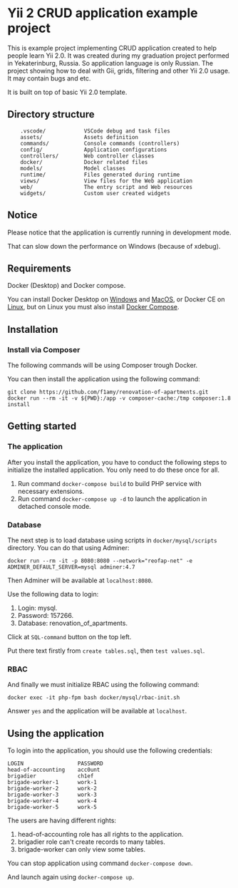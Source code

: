 # Yii 2 CRUD application example project

This is example project implementing CRUD application created to help people learn Yii 2.0. It was created during my graduation project performed in Yekaterinburg, Russia. So application language is only Russian. The project showing how to deal with Gii, grids, filtering and other Yii 2.0 usage. It may contain bugs and etc.

It is built on top of basic Yii 2.0 template.

## Directory structure

```none
    .vscode/            VSCode debug and task files
    assets/             Assets definition
    commands/           Console commands (controllers)
    config/             Application configurations
    controllers/        Web controller classes
    docker/             Docker related files
    models/             Model classes
    runtime/            Files generated during runtime
    views/              View files for the Web application
    web/                The entry script and Web resources
    widgets/            Custom user created widgets
```

## Notice

Please notice that the application is currently running in development mode.

That can slow down the performance on Windows (because of xdebug).

## Requirements

Docker (Desktop) and Docker compose.

You can install Docker Desktop on [Windows](https://docs.docker.com/docker-for-windows/install/) and [MacOS](https://docs.docker.com/docker-for-mac/install/), or Docker CE on [Linux](https://docs.docker.com/install/linux/docker-ce/ubuntu/), but on Linux you must also install [Docker Compose](https://docs.docker.com/compose/install/).

## Installation

### Install via Composer

The following commands will be using Composer trough Docker.

You can then install the application using the following command:

```none
git clone https://github.com/f1amy/renovation-of-apartments.git
docker run --rm -it -v ${PWD}:/app -v composer-cache:/tmp composer:1.8 install
```

## Getting started

### The application

After you install the application, you have to conduct the following steps to initialize
the installed application. You only need to do these once for all.

1. Run command `docker-compose build` to build PHP service with necessary extensions.
2. Run command `docker-compose up -d` to launch the application in detached console mode.

### Database

The next step is to load database using scripts in `docker/mysql/scripts` directory. You can do that using Adminer:

```none
docker run --rm -it -p 8080:8080 --network="reofap-net" -e ADMINER_DEFAULT_SERVER=mysql adminer:4.7
```

Then Adminer will be available at `localhost:8080`.

Use the following data to login:

1. Login: mysql.
2. Password: 157266.
3. Database: renovation_of_apartments.

Click at `SQL-command` button on the top left.

Put there text firstly from `create tables.sql`, then `test values.sql`.

### RBAC

And finally we must initialize RBAC using the following command:

```none
docker exec -it php-fpm bash docker/mysql/rbac-init.sh
```

Answer `yes` and the application will be available at `localhost`.

## Using the application

To login into the application, you should use the following credentials:

```none
LOGIN                 PASSWORD
head-of-accounting    acc0unt
brigadier             ch1ef
brigade-worker-1      work-1
brigade-worker-2      work-2
brigade-worker-3      work-3
brigade-worker-4      work-4
brigade-worker-5      work-5
```

The users are having different rights:

1. head-of-accounting role has all rights to the application.
2. brigadier role can't create records to many tables.
3. brigade-worker can only view some tables.

You can stop application using command `docker-compose down`.

And launch again using `docker-compose up`.
